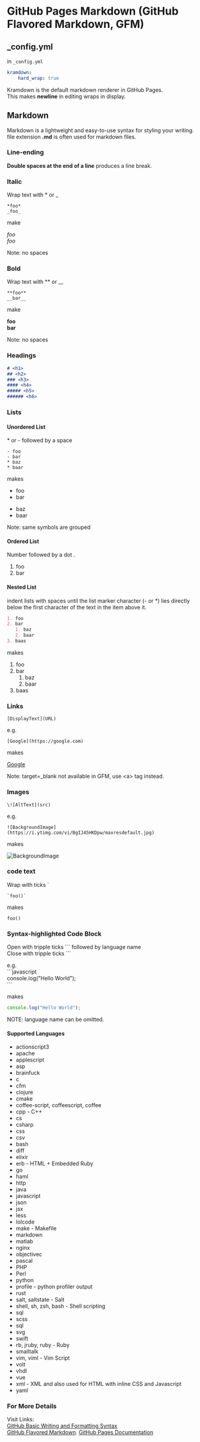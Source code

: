# GitHub Pages Markdown (GitHub Flavored Markdown, GFM)


## _config.yml
in `_config.yml`  
```yaml
kramdown:  
    hard_wrap: true
```
Kramdown is the default markdown renderer in GitHub Pages.  
This makes **newline** in editing wraps in display.  



## Markdown
Markdown is a lightweight and easy-to-use syntax for styling your writing.  
file extension **.md** is often used for markdown files.



### Line-ending
**Double spaces at the end of a line** produces a line break.



### Italic
Wrap text with \* or \_  

```
*foo*
_foo_  
```

make  

*foo*  
_foo_  
  
Note: no spaces



### Bold
Wrap text with \*\*  or \_\_  

```
**foo**
__bar__
```

make  

**foo**  
__bar__  
  
Note: no spaces



### Headings  
```markdown
# <h1>
## <h2>  
### <h3>
#### <h4>
##### <h5>
###### <h6>
```



### Lists

#### Unordered List
\* or \- followed by a space  
```
- foo  
- bar  
* baz  
* baar
```

makes  

- foo  
- bar  
* baz
* baar

Note: same symbols are grouped  


#### Ordered List
Number followed by a dot \.  
1. foo
2. bar


#### Nested List
indent lists with spaces until the list marker character (- or *) lies directly below the first character of the text in the item above it.  
```markdown
1. foo
2. bar
   1. baz
   2. baar
3. baas
```

makes  

1. foo
2. bar
   1. baz
   2. baar
3. baas




### Links
```
[DisplayText](URL)
```

e.g.  

```
[Google](https://google.com)
```

makes  

[Google](https://google.com)

Note: target=\_blank not available in GFM, use &lt;a&gt; tag instead.  



### Images
```
\![AltText](src)
```

e.g.  

```
![BackgroundImage](https://i.ytimg.com/vi/BgIJ45HKDpw/maxresdefault.jpg)
```

makes  

![BackgroundImage](https://i.ytimg.com/vi/BgIJ45HKDpw/maxresdefault.jpg)





### code text
Wrap with ticks \`  
```
`foo()`
```

makes  

`foo()`  


### Syntax-highlighted Code Block
Open with tripple ticks \`\`\` followed by language name  
Close with tripple ticks  \`\`\`  

e.g.  
\`\`\`javascript  
console.log("Hello World");  
\`\`\`  

makes  

```javascript
console.log("Hello World");
```

NOTE: language name can be omitted.  



#### Supported Languages  
- actionscript3
- apache
- applescript
- asp
- brainfuck
- c
- cfm
- clojure
- cmake
- coffee-script, coffeescript, coffee
- cpp - C++
- cs
- csharp
- css
- csv
- bash
- diff
- elixir
- erb - HTML + Embedded Ruby
- go
- haml
- http
- java
- javascript
- json
- jsx
- less
- lolcode
- make - Makefile
- markdown
- matlab
- nginx
- objectivec
- pascal
- PHP
- Perl
- python
- profile - python profiler output
- rust
- salt, saltstate - Salt
- shell, sh, zsh, bash - Shell scripting
- sql
- scss
- sql
- svg
- swift
- rb, jruby, ruby - Ruby
- smalltalk
- vim, viml - Vim Script
- volt
- vhdl
- vue
- xml - XML and also used for HTML with inline CSS and Javascript
- yaml


### For More Details
Visit Links:  
[GitHub Basic Writing and Formatting Syntax](https://docs.github.com/en/github/writing-on-github/basic-writing-and-formatting-syntax)  
[GitHub Flavored Markdown](https://guides.github.com/features/mastering-markdown/).
[GitHub Pages Documentation](https://help.github.com/categories/github-pages-basics/)  
